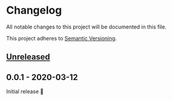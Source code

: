 # Changelog

All notable changes to this project will be documented in this file.

This project adheres to [Semantic Versioning](http://semver.org/spec/v2.0.0.html).


<!-- Template:
## [NEW](https://github.com/JonasWanke/black_hole_flutter/compare/vOLD...vNEW) - 2020-xx-xx
### Added
### Changed
### Deprecated
### Removed
### Fixed
### Security
-->

## [Unreleased](https://github.com/JonasWanke/black_hole_flutter/compare/v0.0.1...dev)

## 0.0.1 - 2020-03-12
Initial release 🎉
